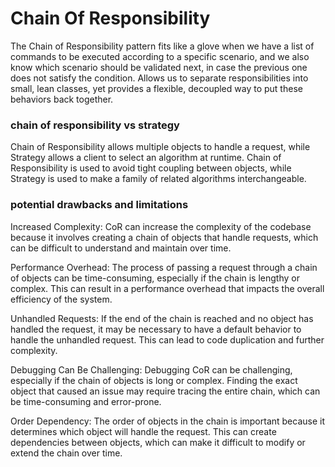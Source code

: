# Chain Of Responsibility

The Chain of Responsibility pattern fits like a glove when we have a list of commands to be executed according to a
specific scenario, and we also know which scenario should be validated next, in case the previous one does not satisfy
the condition. Allows us to separate responsibilities into small, lean classes, yet provides a flexible, decoupled way
to put these behaviors back together.

### chain of responsibility vs strategy

Chain of Responsibility allows multiple objects to handle a request, while Strategy allows a client to select an
algorithm at runtime. Chain of Responsibility is used to avoid tight coupling between objects, while Strategy is used to
make a family of related algorithms interchangeable.

### potential drawbacks and limitations

Increased Complexity: CoR can increase the complexity of the codebase because it involves creating a chain of objects
that handle requests, which can be difficult to understand and maintain over time.

Performance Overhead: The process of passing a request through a chain of objects can be time-consuming, especially if
the chain is lengthy or complex. This can result in a performance overhead that impacts the overall efficiency of the
system.

Unhandled Requests: If the end of the chain is reached and no object has handled the request, it may be necessary to
have a default behavior to handle the unhandled request. This can lead to code duplication and further complexity.

Debugging Can Be Challenging: Debugging CoR can be challenging, especially if the chain of objects is long or complex.
Finding the exact object that caused an issue may require tracing the entire chain, which can be time-consuming and
error-prone.

Order Dependency: The order of objects in the chain is important because it determines which object will handle the
request. This can create dependencies between objects, which can make it difficult to modify or extend the chain over
time.